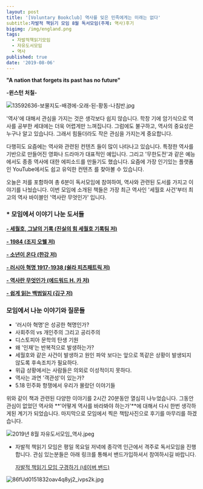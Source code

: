 ```yaml
---
layout: post
title: '[Voluntary Bookclub] 역사를 잊은 민족에게는 미래는 없다'
subtitle:자발적 책읽기 모임 8월 독서모임(주제: 역사)후기 
bigimg: /img/england.png
tags:
  - 자발적책읽기모임
  - 자유도서모임
  - 역사
published: true
date: '2019-08-06'
---
```


**"A nation that forgets its past has no future"**

**-윈스턴 처칠-**

![13592636-보물지도-배경에-오래-된-황동-나침반.jpg]({{site.baseurl}}/img/13592636-%EB%B3%B4%EB%AC%BC%EC%A7%80%EB%8F%84-%EB%B0%B0%EA%B2%BD%EC%97%90-%EC%98%A4%EB%9E%98-%EB%90%9C-%ED%99%A9%EB%8F%99-%EB%82%98%EC%B9%A8%EB%B0%98.jpg)
                                                               
                                
'역사'에 대해서 관심을 가지는 것은 생각보다 쉽지 않습니다. 학창 기에 암기식으로 역사를 공부한 세대에는 더욱 어렵게만 느껴집니다. 그럼에도 불구하고, 역사의 중요성은 누구나 알고 있습니다. 그래서 힘들더라도 작은 관심을 가지는게 중요합니다.

다행히도 요즘에는 역사와 관련된 컨텐츠 들이 많이 나타나고 있습니다. 특정한 역사를 기반으로 만들어진 영화나 드라마가 대표적인 예입니다. 그리고 '무한도전'과 같은 예능에서도 종종 역사에 대한 에피소드를 만들기도 했습니다. 요즘에 가장 인기있는 플랫폼인 YouTube에서도 쉽고 유익한 컨텐츠 를 찾아볼 수 있습니다. 

오늘은 저를 포함하여 총 6분이 독서모임에 참여하여, 역사와 관련된 도서를 가지고 이야기를 나눴습니다. 이번 모임에 소개된 책들은 가장 최근 역사인 '세월호 사건'부터 최고의 역사 바이블인 '역사란 무엇인가' 입니다.  

### * 모임에서 이야기 나눈 도서들

[**- 세월호, 그날의 기록 (진실의 힘 세월호 기록팀 저)**](https://www.aladin.co.kr/shop/wproduct.aspx?ItemId=79172542)

[**- 1984 (조지 오웰 저)**](https://www.aladin.co.kr/shop/wproduct.aspx?ItemId=192439088)

[**- 소년이 온다 (한강 저)**](https://www.aladin.co.kr/shop/wproduct.aspx?ItemId=40869703)

[**- 러시아 혁명 1917-1938 (쉴라 피츠패트릭 저)**](https://www.aladin.co.kr/shop/wproduct.aspx?ItemId=113801625)

[**- 역사란 무엇인가 (에드워드 H. 카 저)**](https://www.aladin.co.kr/shop/wproduct.aspx?ItemId=54882836)

[**- 쉽게 읽는 백범일지 (김구 저)**](https://www.aladin.co.kr/shop/wproduct.aspx?ItemId=603132)

### 모임에서 나눈 이야기와 질문들

- '러시아 혁명'은 성공한 혁명인가? 
- 사회주의 vs 개인주의 그리고 공리주의 
- 디스토피아 문학의 탄생 기원 
- 왜 '인재'는 반복적으로 발생하는가?
- 세월호와 같은 사건이 발생하고 원인 파악 보다는 앞으로 똑같은 상황이 발생되지 않도록 후속조치가 필요하다. 
- 위급 상황에서는 사람들은 의외로 이성적이지 못하다. 
- 역사는 과연 '객관성'이 있는가?
- 5.18 민주화 항쟁에서 우리가 몰랐던 이야기들

위와 같이 책과 관련된 다양한 이야기를 2시간 20분동안 열심히 나누었습니다. 그동안 관심이 없었던 역사와 **'어떻게 역사를 바라봐야 하는가'**에 대해서 다시 한번 생각하게된 계기가 되었습니다. 마지막으로 모임에서 찍은 책탑사진으로 후기를 마무리를 하겠습니다. 

![2019년 8월 자유도서모임_역사.jpeg]({{site.baseurl}}/img/2019%EB%85%84%208%EC%9B%94%20%EC%9E%90%EC%9C%A0%EB%8F%84%EC%84%9C%EB%AA%A8%EC%9E%84_%EC%97%AD%EC%82%AC.jpeg)

* 자발적 책읽기 모임은 평일 목요일 저녁에 종각역 인근에서 격주로 독서모임을 진행합니다. 
관심 있는분들은 아래 링크를 통해서 밴드가입하셔서 참여하시길 바랍니다.

  [자발적 책읽기 모임 구경하기 (네이버 밴드)](https://band.us/@voluntarybookclub)

![86fUd0151832oav4q8yj2_ivps2k.jpg]({{site.baseurl}}/img/86fUd0151832oav4q8yj2_ivps2k.jpg)
